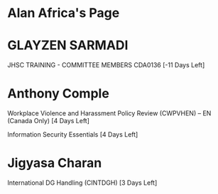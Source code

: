 # Alan Africa's Page




# GLAYZEN SARMADI


JHSC TRAINING - COMMITTEE MEMBERS CDA0136 [-11 Days Left]



# Anthony Comple


Workplace Violence and Harassment Policy Review (CWPVHEN) – EN (Canada Only) [4 Days Left]

Information Security Essentials [4 Days Left]



# Jigyasa Charan


International DG Handling (CINTDGH) [3 Days Left]



